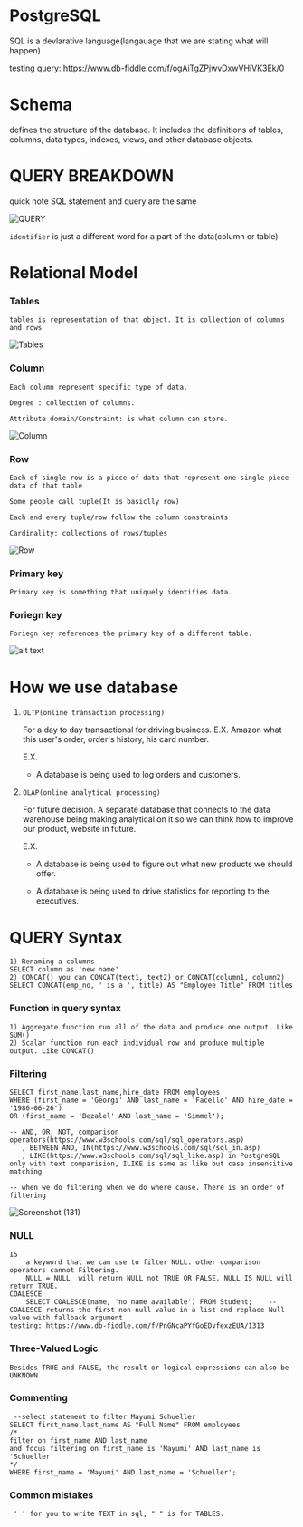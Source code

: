 # PostgreSQL

SQL is a devlarative language(langauage that we are stating what will happen)

testing query: https://www.db-fiddle.com/f/ogAiTgZPjwvDxwVHiVK3Ek/0

# Schema
defines the structure of the database. It includes the definitions of tables, columns, data types, indexes, views, and other database objects.

# QUERY BREAKDOWN
quick note SQL statement and query are the same

![QUERY](<query breakdown.png>)

`identifier` is just a different word for a part of the data(column or table)

# Relational Model

### Tables

    tables is representation of that object. It is collection of columns and rows
![Tables](table.png)

### Column

    Each column represent specific type of data.

    Degree : collection of columns.

    Attribute domain/Constraint: is what column can store.
![Column](Columns.png)

### Row

    Each of single row is a piece of data that represent one single piece data of that table

    Some people call tuple(It is basiclly row)

    Each and every tuple/row follow the column constraints

    Cardinality: collections of rows/tuples
![Row](Rows.png)


### Primary key

    Primary key is something that uniquely identifies data.

### Foriegn key

    Foriegn key references the primary key of a different table.

![alt text](key.png)

# How we use database

1) `OLTP(online transaction processing)`

    For a day to day transactional for driving business. E.X. Amazon what this user's order, order's history, his card number.

    E.X.
    
    - A database is being used to log orders and customers.

2) `OLAP(online analytical processing)`

    For future decision. A separate database that connects to the data warehouse being making analytical on it so we can think how to improve our product, website in future.

    E.X.

    - A database is being used to figure out what new products we should offer.

    - A database is being used to drive statistics for reporting to the executives.

# QUERY Syntax

    1) Renaming a columns
    SELECT column as 'new name'
    2) CONCAT() you can CONCAT(text1, text2) or CONCAT(column1, column2)
    SELECT CONCAT(emp_no, ' is a ', title) AS "Employee Title" FROM titles

### Function in query syntax

    1) Aggregate function run all of the data and produce one output. Like SUM()
    2) Scalar function run each individual row and produce multiple output. Like CONCAT()

### Filtering
    SELECT first_name,last_name,hire_date FROM employees
    WHERE (first_name = 'Georgi' AND last_name = 'Facello' AND hire_date = '1986-06-26') 
    OR (first_name = 'Bezalel' AND last_name = 'Simmel');
    
    -- AND, OR, NOT, comparison operators(https://www.w3schools.com/sql/sql_operators.asp)
       , BETWEEN AND, IN(https://www.w3schools.com/sql/sql_in.asp)
       , LIKE(https://www.w3schools.com/sql/sql_like.asp) in PostgreSQL only with text comparision, ILIKE is same as like but case insensitive matching
       
    -- when we do filtering when we do where cause. There is an order of filtering
![Screenshot (131)](https://github.com/user-attachments/assets/9e3e27f8-de58-42e9-8ab3-728018d8ac48)

### NULL
    IS
        a keyword that we can use to filter NULL. other comparison operators cannot Filtering.
        NULL = NULL  will return NULL not TRUE OR FALSE. NULL IS NULL will return TRUE.
    COALESCE 
        SELECT COALESCE(name, 'no name available') FROM Student;    -- COALESCE returns the first non-null value in a list and replace Null value with fallback argument
    testing: https://www.db-fiddle.com/f/PnGNcaPYfGoEDvfexzEUA/1313
    
### Three-Valued Logic
    Besides TRUE and FALSE, the result or logical expressions can also be UNKNOWN

### Commenting

     --select statement to filter Mayumi Schueller
    SELECT first_name,last_name AS "Full Name" FROM employees
    /*
    filter on first_name AND last_name 
    and focus filtering on first_name is 'Mayumi' AND last_name is 'Schueller'
    */ 
    WHERE first_name = 'Mayumi' AND last_name = 'Schueller';
    
### Common mistakes

     ' ' for you to write TEXT in sql, " " is for TABLES. 
